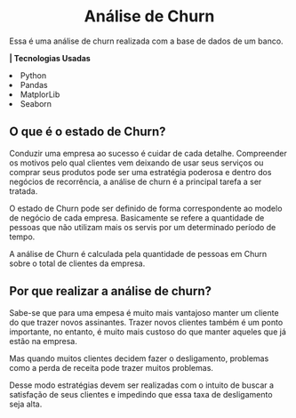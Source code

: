 <h1 align = 'center'> Análise de Churn </h1>
<p>Essa é uma análise de churn realizada com a base de dados de um banco. </p>
<p> <strong>| Tecnologias Usadas</strong></p>
<li> Python
<li> Pandas
<li> MatplorLib
<li> Seaborn

<h2> O que é o estado de Churn?</h2>
<p>Conduzir uma empresa ao sucesso é cuidar de cada detalhe. Compreender os motivos pelo qual clientes vem deixando de usar seus serviços ou comprar seus produtos pode ser uma estratégia poderosa e dentro dos negócios de recorrência, a análise de churn é a principal tarefa a ser tratada. </p>
<p>O estado de Churn pode ser definido de forma correspondente ao modelo de negócio de cada empresa. Basicamente se refere a quantidade de pessoas que não utilizam mais os servis por um determinado período de  tempo. </p>
<p>A análise de Churn é calculada pela quantidade de pessoas em Churn sobre o total de clientes da empresa. </p>

<h2>Por que realizar a análise de churn?</h2>

<p>Sabe-se que para uma empesa é muito mais vantajoso manter um cliente do que trazer novos assinantes. Trazer novos clientes também é um ponto importante, no entanto, é muito mais custoso do que manter aqueles que já estão na empresa.

Mas quando muitos clientes decidem fazer o desligamento, problemas como a perda de receita pode trazer muitos problemas.</p>

<p>Desse modo estratégias devem ser realizadas com o intuito de buscar a satisfação de seus clientes e impedindo que essa taxa de desligamento seja alta.</p>

<h2></h2>